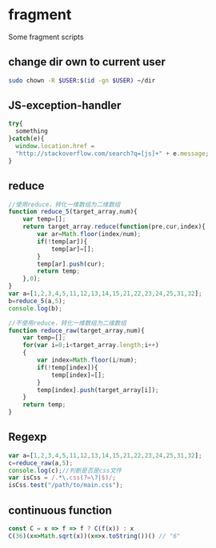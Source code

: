 # fragment

Some fragment scripts

## change dir own to current user

```bash
sudo chown -R $USER:$(id -gn $USER) ~/dir
```

## JS-exception-handler

```javascript
try{
  something
}catch(e){
  window.location.href =
  "http://stackoverflow.com/search?q=[js]+" + e.message;
}
```

## reduce 

```javascript
//使用reduce，转化一维数组为二维数组
function reduce_5(target_array,num){
	var temp=[];
	return target_array.reduce(function(pre,cur,index){
		var ar=Math.floor(index/num);
		if(!temp[ar]){
			temp[ar]=[];
		}
		temp[ar].push(cur);
		return temp;
	},0);
}
var a=[1,2,3,4,5,11,12,13,14,15,21,22,23,24,25,31,32];
b=reduce_5(a,5);
console.log(b);

//不使用reduce，转化一维数组为二维数组
function reduce_raw(target_array,num){
	var temp=[];
	for(var i=0;i<target_array.length;i++)
	{
		var index=Math.floor(i/num);
		if(!temp[index]){
			temp[index]=[];
		}
		temp[index].push(target_array[i]);
	}
	return temp;
}
```

## Regexp

```javascript
var a=[1,2,3,4,5,11,12,13,14,15,21,22,23,24,25,31,32];
c=reduce_raw(a,5);
console.log(c);//判断是否是css文件
var isCss = /.*\.css(?=\?|$)/;
isCss.test("/path/to/main.css");
```
## continuous function  

```javascript
const C = x => f => f ? C(f(x)) : x
C(36)(x=>Math.sqrt(x))(x=>x.toString())() // "6" 
```

